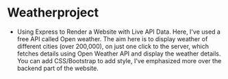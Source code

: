 # Weatherproject
- Using Express to Render a Website with Live API Data.
Here, I've used a free API called Open weather. The aim here is to display weather of different cities (over 200,000), on just one click to the server, which fetches details using Open Weather API and display the weather details. You can add CSS/Bootstrap to add style, I've emphasized more over the backend part of the website.
